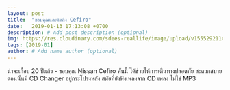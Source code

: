 ```yaml
---
layout: post
title:  "ขอบคุณและคิดถึง Cefiro"
date:   2019-01-13 17:13:08 +0700
description: # Add post description (optional)
img: https://res.cloudinary.com/sdees-reallife/image/upload/v1555292114/IMG_2808.jpg # Add image post (optional)
tags: [2019-01]
author: # Add name author (optional)
---
```

น่าจะเกือบ 20 ปีแล้ว - ขอบคุณ Nissan Cefiro คันนี้ ได้ช่วยให้การเดินทางปลอดภัย สะดวกสบาย ตอนนั้นมี CD Changer อยู่กระโปรงหลัง สมัยที่ยังฟังเพลงจาก CD เพลง ไม่ใช่ MP3
